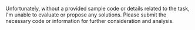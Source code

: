 Unfortunately, without a provided sample code or details related to the task, I'm unable to evaluate or propose any solutions. Please submit the necessary code or information for further consideration and analysis.